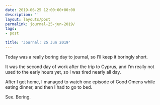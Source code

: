 ```yaml
---
date: 2019-06-25 12:00:00+00:00
description: ''
layout: layouts/post
permalink: journal-25-jun-2019/
tags:
- post

title: 'Journal: 25 Jun 2019'
---
```


<p>Today was a really boring day to journal, so I&#8217;ll keep it boringly short.</p>
<p>It was the second day of work after the trip to Cyprus, and I&#8217;m really not used to the early hours yet, so I was tired nearly all day.</p>
<p>After I got home, I managed to watch one episode of Good Omens while eating dinner, and then I had to go to bed.</p>
<p>See. Boring.</p>
